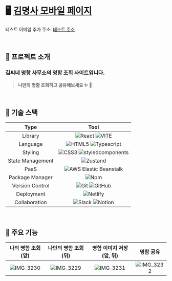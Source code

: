 # 🖥 [김명사 모바일 페이지](https://kimsofficebc.netlify.app)

테스트 이메일 추가 주소: [테스트 주소](https://kimsofficebc.netlify.app/?userEmail=rladuwls0814@gmail.com)

&nbsp;
 
## 📂 프로젝트 소개

### **김씨네 명함 사무소의 명함 조회 사이트입니다.**

> **나만의 명함 조회하고 공유해보세요 ✨** 💫

&nbsp;
 
## 🔧 기술 스택

<div align="center">

|      Type       |                                                                                                             Tool                                                                                                             |
| :-------------: | :--------------------------------------------------------------------------------------------------------------------------------------------------------------------------------------------------------------------------: |
|     Library     |                                                               ![React](https://img.shields.io/badge/React-61DAFB?style=for-the-badge&logo=React&logoColor=black) ![VITE](https://img.shields.io/badge/VITE-646CFF?style=for-the-badge&logo=Vite&logoColor=white)                                                                |
|    Language     | ![HTML5](https://img.shields.io/badge/HTML5-E34F26.svg?style=for-the-badge&logo=HTML5&logoColor=white) ![Typescript](https://img.shields.io/badge/Typescript-3178C6.svg?style=for-the-badge&logo=Typescript&logoColor=white) |
|     Styling     |                                                               ![CSS3](https://img.shields.io/badge/CSS3-1572B6?style=for-the-badge&logo=CSS3&logoColor=white) ![styledcomponents](https://img.shields.io/badge/styledcomponents-DB7093?style=for-the-badge&logo=styledcomponents&logoColor=white) |
| State Management | ![Zustand](https://img.shields.io/badge/Zustand-4f3101?style=for-the-badge&logo=Zustand&logoColor=white) |
|      PaaS       |                                                         ![AWS Elastic Beanstalk](https://img.shields.io/badge/AWSElasticBeanstalk-FF9900?style=for-the-badge&logo=AWSElasticBeanstalk&logoColor=white)                                                          |
| Package Manager |                                                                 ![Npm](https://img.shields.io/badge/npm-CB3837?style=for-the-badge&logo=npm&logoColor=white)                                                                 |
| Version Control |       ![Git](https://img.shields.io/badge/git-%23F05033.svg?style=for-the-badge&logo=git&logoColor=white) ![GitHub](https://img.shields.io/badge/github-%23121011.svg?style=for-the-badge&logo=github&logoColor=white)       |
|   Deployment    |                                                            ![Netlify](https://img.shields.io/badge/Netlify-00C7B7?style=for-the-badge&logo=Netlify&logoColor=white)                                                             |
|  Collaboration  |           ![Slack](https://img.shields.io/badge/slack-4A154B?style=for-the-badge&logo=slack&logoColor=white) ![Notion](https://img.shields.io/badge/Notion-000000?style=for-the-badge&logo=notion&logoColor=white)           |

</div>

&nbsp;

## 🚀 주요 기능

| 나의 명함 조회 (앞) | 나만의 명함 조회 (뒤) | 명함 이미지 저장 (앞, 뒤) | 명함 공유 |                                                      
| :-------------: | :-------------: | :-------------: | :-------------: |
| ![IMG_3230](https://github.com/user-attachments/assets/83b4941a-33bc-447f-9bc8-8a662dde7eb4) | ![IMG_3229](https://github.com/user-attachments/assets/031edb21-adeb-423d-bbdd-b9ec2b466c20) | ![IMG_3231](https://github.com/user-attachments/assets/226ab2e3-92e3-4686-9a78-049627d49697) | ![IMG_3232](https://github.com/user-attachments/assets/87cef9a0-f86d-4fe5-bb60-8a96305d80b0) |


